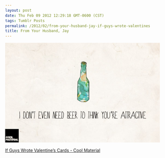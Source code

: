 ```yaml
---
layout: post
date: Thu Feb 09 2012 12:29:18 GMT-0600 (CST)
tags: Tumblr Posts
permalink: /2012/02/from-your-husband-jay-if-guys-wrote-valentines
title: From Your Husband, Jay
---
```


![](/public/assets/tumblr/tumblr_lz520uGRRA1qa4klho1_1280.jpg)

[If Guys Wrote Valentine’s Cards - Cool Material](http://coolmaterial.com/roundup/if-guys-wrote-valentines-cards/?utm_source=loopinsight.com&utm_medium=referral&utm_campaign=Feed:%20loopinsight/KqJb%20(The%20Loop))
